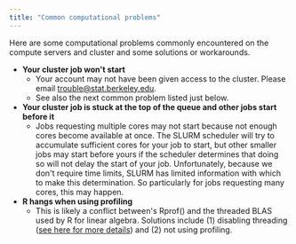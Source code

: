 ```yaml
---
title: "Common computational problems"
---
```

Here are some computational problems commonly encountered on the compute
servers and cluster and some solutions or workarounds.

- **Your cluster job won't start**
  - Your account may not have been given access to the cluster. Please
    email <trouble@stat.berkeley.edu>.
  - See also the next common problem listed just below.
- **Your cluster job is stuck at the top of the queue and other jobs
  start before it**
  - Jobs requesting multiple cores may not start because not enough
    cores become available at once. The SLURM scheduler will try to
    accumulate sufficient cores for your job to start, but other smaller
    jobs may start before yours if the scheduler determines that doing
    so will not delay the start of your job. Unfortunately, because we
    don't require time limits, SLURM has limited information with which
    to make this determination. So particularly for jobs requesting many
    cores, this may happen. 
- **R hangs when using profiling**
  - This is likely a conflict between's Rprof() and the threaded BLAS
    used by R for linear algebra. Solutions include (1) disabling
    threading ([see here for more details](/blas)) and (2) not
    using profiling.
